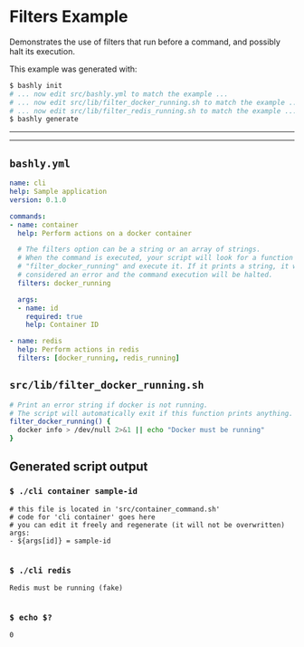 # Filters Example

Demonstrates the use of filters that run before a command, and possibly halt
its execution.

This example was generated with:

```bash
$ bashly init
# ... now edit src/bashly.yml to match the example ...
# ... now edit src/lib/filter_docker_running.sh to match the example ...
# ... now edit src/lib/filter_redis_running.sh to match the example ...
$ bashly generate
```

<!-- include: src/lib/filter_docker_running.sh -->

---

-----

## `bashly.yml`

```yaml
name: cli
help: Sample application
version: 0.1.0

commands:
- name: container
  help: Perform actions on a docker container

  # The filters option can be a string or an array of strings.
  # When the command is executed, your script will look for a function named
  # "filter_docker_running" and execute it. If it prints a string, it will be
  # considered an error and the command execution will be halted.
  filters: docker_running

  args:
  - name: id
    required: true
    help: Container ID

- name: redis
  help: Perform actions in redis
  filters: [docker_running, redis_running]
```

## `src/lib/filter_docker_running.sh`

```bash
# Print an error string if docker is not running.
# The script will automatically exit if this function prints anything.
filter_docker_running() {
  docker info > /dev/null 2>&1 || echo "Docker must be running"
}

```


## Generated script output

### `$ ./cli container sample-id`

```shell
# this file is located in 'src/container_command.sh'
# code for 'cli container' goes here
# you can edit it freely and regenerate (it will not be overwritten)
args:
- ${args[id]} = sample-id


```

### `$ ./cli redis`

```shell
Redis must be running (fake)


```

### `$ echo $?`

```shell
0


```



